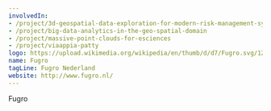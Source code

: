 ```yaml
---
involvedIn:
- /project/3d-geospatial-data-exploration-for-modern-risk-management-systems
- /project/big-data-analytics-in-the-geo-spatial-domain
- /project/massive-point-clouds-for-esciences
- /project/viaappia-patty
logo: https://upload.wikimedia.org/wikipedia/en/thumb/d/d7/Fugro.svg/1280px-Fugro.svg.png
name: Fugro
tagLine: Fugro Nederland
website: http://www.fugro.nl/
---
```

Fugro
